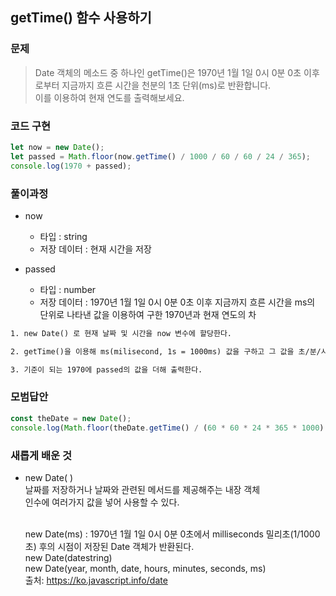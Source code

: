 ## getTime() 함수 사용하기

### 문제

> Date 객체의 메소드 중 하나인 getTime()은 1970년 1월 1일 0시 0분 0초 이후로부터 지금까지 흐른 시간을 천분의 1초 단위(ms)로 반환합니다.<br>이를 이용하여 현재 연도를 출력해보세요.

### 코드 구현

```js
let now = new Date();
let passed = Math.floor(now.getTime() / 1000 / 60 / 60 / 24 / 365);
console.log(1970 + passed);
```

### 풀이과정

-   now

    -   타입 : string
    -   저장 데이터 : 현재 시간을 저장

-   passed

    -   타입 : number
    -   저장 데이터 : 1970년 1월 1일 0시 0분 0초 이후 지금까지 흐른 시간을 ms의 단위로 나타낸 값을 이용하여 구한 1970년과 현재 연도의 차

```txt
1. new Date() 로 현재 날짜 및 시간을 now 변수에 할당한다.

2. getTime()을 이용해 ms(milisecond, 1s = 1000ms) 값을 구하고 그 값을 초/분/시/일 의 값으로 나누어 1970년부터 몇 년이 흘렀는지 구한 후에 Math.floor() 를 이용해 소숫점을 제거한다.

3. 기준이 되는 1970에 passed의 값을 더해 출력한다.
```

### 모범답안

```js
const theDate = new Date();
console.log(Math.floor(theDate.getTime() / (60 * 60 * 24 * 365 * 1000) + 1970));
```

### 새롭게 배운 것

-   new Date( ) <br>
    날짜를 저장하거나 날짜와 관련된 메서드를 제공해주는 내장 객체<br>
    인수에 여러가지 값을 넣어 사용할 수 있다.<br>
    <br>

    new Date(ms) : 1970년 1월 1일 0시 0분 0초에서 milliseconds 밀리초(1/1000 초) 후의 시점이 저장된 Date 객체가 반환된다.<br>
    new Date(datestring) <br>
    new Date(year, month, date, hours, minutes, seconds, ms)<br>
    출처: https://ko.javascript.info/date
